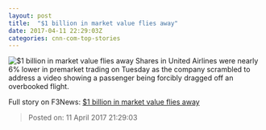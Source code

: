 ```yaml
---
layout: post
title:  "$1 billion in market value flies away"
date: 2017-04-11 22:29:03Z
categories: cnn-com-top-stories
---
```


![$1 billion in market value flies away](http://i2.cdn.turner.com/money/dam/assets/170112013831-united-747-780x439.jpg)
Shares in United Airlines were nearly 6% lower in premarket trading on Tuesday as the company scrambled to address a video showing a passenger being forcibly dragged off an overbooked flight.


Full story on F3News: [$1 billion in market value flies away](http://www.f3nws.com/n/2VDDKB)

> Posted on: 11 April 2017 21:29:03

